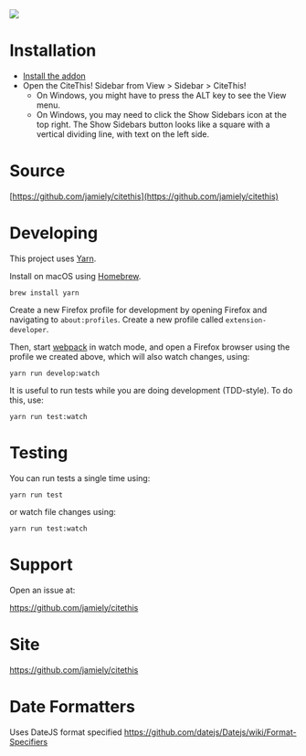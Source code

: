 <img src="https://github.com/jamiely/citethis/workflows/Node.js%20CI/badge.svg" />

# Installation

* [Install the addon](https://addons.mozilla.org/en-US/firefox/addon/cite-this)
* Open the CiteThis! Sidebar from View > Sidebar > CiteThis!
  * On Windows, you might have to press the ALT key to see the View menu.
  * On Windows, you may need to click the Show Sidebars icon at the top right.
    The Show Sidebars button looks like a square with a vertical dividing
    line, with text on the left side.

# Source

[https://github.com/jamiely/citethis](https://github.com/jamiely/citethis)

# Developing

This project uses [Yarn](https://yarnpkg.com/).

Install on macOS using [Homebrew](https://brew.sh/).

```
brew install yarn
```

Create a new Firefox profile for development by opening Firefox and
navigating to `about:profiles`. Create a new profile called
`extension-developer`.

Then, start [webpack](https://webpack.js.org/) in watch mode, and open a
Firefox browser using the profile we created above, which will also watch
changes, using:

```
yarn run develop:watch
```

It is useful to run tests while you are doing development (TDD-style).
To do this, use:

```
yarn run test:watch
```

# Testing

You can run tests a single time using:

```
yarn run test
```

or watch file changes using:
```
yarn run test:watch
```


# Support

Open an issue at:

https://github.com/jamiely/citethis

# Site

https://github.com/jamiely/citethis

# Date Formatters

Uses DateJS format specified https://github.com/datejs/Datejs/wiki/Format-Specifiers

